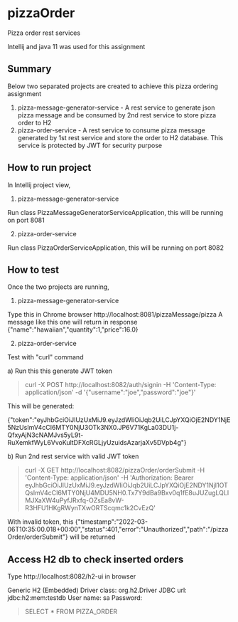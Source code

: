 # pizzaOrder
Pizza order rest services

Intellij and java 11 was used for this assignment

Summary
-------
Below two separated projects are created to achieve this pizza ordering assignment
1) pizza-message-generator-service - A rest service to generate json pizza message and be consumed by 2nd rest service to store pizza order to H2 
2) pizza-order-service - A rest service to consume pizza message generated by 1st rest service and store the order to H2 database.  This service is protected by JWT for security purpose    

How to run project
------------------
In Intellij project view, 

1) pizza-message-generator-service

Run class PizzaMessageGeneratorServiceApplication, this will be running on port 8081

2) pizza-order-service

Run class PizzaOrderServiceApplication, this will be running on port 8082

How to test
-----------
Once the two projects are running, 

1) pizza-message-generator-service

Type this in Chrome browser
http://localhost:8081/pizzaMessage/pizza
A message like this one will return in response 
{"name":"hawaiian","quantity":1,"price":16.0} 
 

2) pizza-order-service

Test with "curl" command 

a) Run this this generate JWT token 
> curl -X POST http://localhost:8082/auth/signin -H 'Content-Type: application/json' -d '{"username":"joe","password":"joe"}'

This will be generated: 

{"token":"eyJhbGciOiJIUzUxMiJ9.eyJzdWIiOiJqb2UiLCJpYXQiOjE2NDY1NjE5NzUsImV4cCI6MTY0NjU3OTk3NX0.JP6V71KgLa03DU1j-QfxyAjN3cNAMJvs5yL9t-RuXemkfWyL6VvoKultDFXcRGLjyUzuidsAzarjaXv5DVpb4g"}

b) Run 2nd rest service with valid JWT token 
> curl -X GET http://localhost:8082/pizzaOrder/orderSubmit -H 'Content-Type: application/json' -H 'Authorization: Bearer eyJhbGciOiJIUzUxMiJ9.eyJzdWIiOiJqb2UiLCJpYXQiOjE2NDY1NjI1OTQsImV4cCI6MTY0NjU4MDU5NH0.Tx7Y9dBa9Bxv0q1fE8uJUZugLQLlMJXaXW4uPyfJRxfq-OZsEa8vW-R3HFU1HKgRWynTXwORTScqmc1k2CvEzQ'

With invalid token, this {"timestamp":"2022-03-06T10:35:00.018+00:00","status":401,"error":"Unauthorized","path":"/pizzaOrder/orderSubmit"} will be returned

Access H2 db to check inserted orders 
--------------------------------------
Type http://localhost:8082/h2-ui in browser

Generic H2 (Embedded) 
Driver class: org.h2.Driver
JDBC url: jdbc:h2:mem:testdb
User name: sa
Password: 

> SELECT * FROM PIZZA_ORDER 
